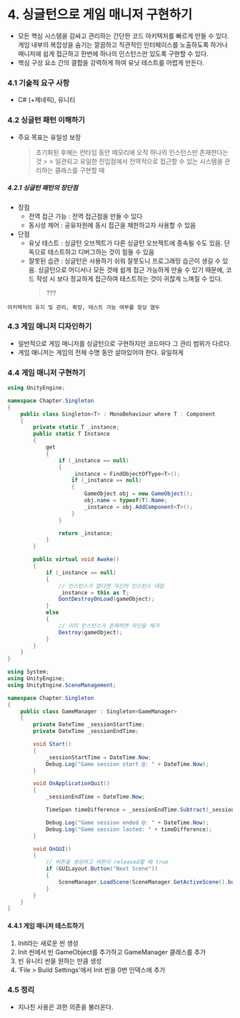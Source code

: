 # 4. 싱글턴으로 게임 매니저 구현하기

- 모든 핵심 시스템을 감싸고 관리하는 간단한 코드 아키텍처를 빠르게 만들 수 있다. 게임 내부의 복잡성을 숨기는 깔끔하고 직관적인 인터페이스를 노출하도록 하거나 매니저에 쉽게 접근하고 한번에 하나의 인스턴스만 있도록 구현할 수 있다.
- 핵심 구성 요소 간의 결합을 강력하게 하여 유닛 테스트를 어렵게 만든다.


### 4.1 기술적 요구 사항
- C# (+제네릭), 유니티

### 4.2 싱글턴 패턴 이해하기
- 주요 목표는 유일성 보장
    > 초기화된 후에는 런타임 동안 메모리에 오직 하나의 인스턴스만 존재한다는 것
        > > 일관되고 유일한 진입점에서 전역적으로 접근할 수 있는 시스템을 관리하는 클래스를 구현할 때


##### 4.2.1 싱글턴 패턴의 장단점
- 장점
    - 전역 접근 가능 : 전역 접근점을 만들 수 있다
    - 동시성 제어 : 공유자원에 동시 접근을 제한하고자 사용할 수 있음
- 단점
    - 유닛 테스트 : 싱글턴 오브젝트가 다른 싱글턴 오브젝트에 종속될 수도 있음. 단독으로 테스트하고 디버그하는 것이 힘들 수 있음
    - 잘못된 습관 : 싱글턴은 사용하기 쉬워 잘못도니 프로그래밍 습곤이 생길 수 있음. 싱글턴으로 어디서나 모든 것에 쉽게 접근 가능하게 만술 수 있기 때문에, 코드 작성 시 보다 정교하게 접근하여 테스트하는 것이 귀찮게 느껴질 수 있다.
        > ???

```
아키텍처의 유지 및 관리, 확장, 테스트 가능 여부를 항상 염두
```

### 4.3 게임 매니저 디자인하기
- 일반적으로 게임 매니저를 싱글턴으로 구현하지만 코드마다 그 관리 범위가 다르다.
- 게임 매니저는 게임의 전체 수명 동안 살아있어야 한다. 유일하게

### 4.4 게임 매니저 구현하기
```csharp
using UnityEngine;

namespace Chapter.Singleton
{
    public class Singleton<T> : MonoBehaviour where T : Component
    {
        private static T _instance;
        public static T Instance
        {
            get
            {
                if (_instance == null)
                {
                    _instance = FindObjectOfType<T>();
                    if (_instance == null)
                    {
                        GameObject obj = new GameObject();
                        obj.name = typeof(T).Name;
                        _instance = obj.AddComponent<T>();
                    }
                }

                return _instance;
            }
        }

        public virtual void Awake()
        {
            if (_instance == null)
            {
                // 인스턴스가 없다면 자신의 인스턴스 대입
                _instance = this as T;
                DontDestroyOnLoad(gameObject);
            }
            else
            {
                // 이미 인스턴스가 존재하면 자신을 제거
                Destroy(gameObject);
            }
        }
    }
}
```

```csharp
using System;
using UnityEngine;
using UnityEngine.SceneManagement;

namespace Chapter.Singleton
{
    public class GameManager : Singleton<GameManager>
    {
        private DateTime _sessionStartTime;
        private DateTime _sessionEndTime;

        void Start()
        {
            _sessionStartTime = DateTime.Now;
            Debug.Log("Game session start @: " + DateTime.Now);
        }

        void OnApplicationQuit()
        {
            _sessionEndTime = DateTime.Now;

            TimeSpan timeDifference = _sessionEndTime.Subtract(_sessionStartTime);

            Debug.Log("Game session ended @: " + DateTime.Now);
            Debug.Log("Game session lasted: " + timeDifference);
        }

        void OnGUI()
        {
            // 버튼을 생성하고 버튼이 released할 때 true
            if (GUILayout.Button("Next Scene"))
            {
                SceneManager.LoadScene(SceneManager.GetActiveScene().buildIndex + 1);
            }
        }
    }
}
```

#### 4.4.1 게임 매니저 테스트하기

1) Init라는 새로운 씬 생성
2) Init 씬에서 빈 GameObject를 추가하고 GameManager 클래스를 추가
3) 빈 유니티 씬을 원하는 만큼 생성
4) 'File > Build Settings'에서 Init 씬을 0번 인덱스에 추가


### 4.5 정리
- 지나친 사용은 과한 의존을 불러온다.